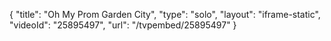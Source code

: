 {
    "title": "Oh My Prom Garden City",
    "type": "solo",
    "layout": "iframe-static",
    "videoId": "25895497",
    "url": "\/tvpembed\/25895497"
}